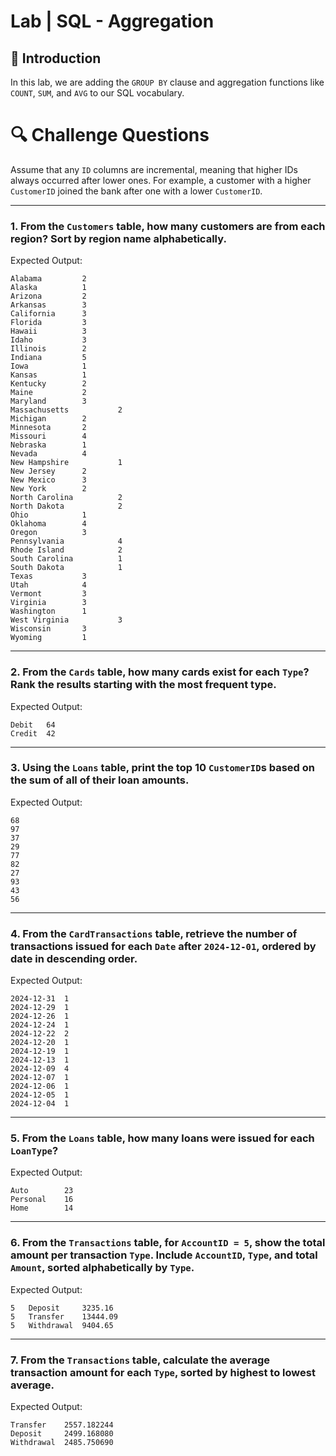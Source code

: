 # Lab | SQL - Aggregation

## 🧾 Introduction
In this lab, we are adding the `GROUP BY` clause and aggregation functions like `COUNT`, `SUM`, and `AVG` to our SQL vocabulary.

# 🔍 Challenge Questions

Assume that any `ID` columns are incremental, meaning that higher IDs always occurred after lower ones. For example, a customer with a higher `CustomerID` joined the bank after one with a lower `CustomerID`.

---

### 1. From the `Customers` table, how many customers are from each region? Sort by region name alphabetically.

Expected Output:
```
Alabama			2
Alaska			1
Arizona			2
Arkansas		3
California		3
Florida			3
Hawaii			3
Idaho			3
Illinois		2
Indiana			5
Iowa			1
Kansas			1
Kentucky		2
Maine			2
Maryland		3
Massachusetts	        2
Michigan		2
Minnesota		2
Missouri		4
Nebraska		1
Nevada			4
New Hampshire	        1
New Jersey		2
New Mexico		3
New York		2
North Carolina	        2
North Dakota	        2
Ohio			1
Oklahoma		4
Oregon			3
Pennsylvania	        4
Rhode Island	        2
South Carolina	        1
South Dakota	        1
Texas			3
Utah			4
Vermont			3
Virginia		3
Washington		1
West Virginia	        3
Wisconsin		3
Wyoming			1
```

---

### 2. From the `Cards` table, how many cards exist for each `Type`? Rank the results starting with the most frequent type.

Expected Output:
```
Debit	64
Credit	42
```

---

### 3. Using the `Loans` table, print the top 10 `CustomerID`s based on the sum of all of their loan amounts.

Expected Output:
```
68
97
37
29
77
82
27
93
43
56
```

---

### 4. From the `CardTransactions` table, retrieve the number of transactions issued for each `Date` after `2024-12-01`, ordered by date in descending order.

Expected Output:
```
2024-12-31	1
2024-12-29	1
2024-12-26	1
2024-12-24	1
2024-12-22	2
2024-12-20	1
2024-12-19	1
2024-12-13	1
2024-12-09	4
2024-12-07	1
2024-12-06	1
2024-12-05	1
2024-12-04	1
```

---

### 5. From the `Loans` table, how many loans were issued for each `LoanType`?

Expected Output:
```
Auto		23
Personal	16
Home		14
```

---

### 6. From the `Transactions` table, for `AccountID = 5`, show the total amount per transaction `Type`. Include `AccountID`, `Type`, and total `Amount`, sorted alphabetically by `Type`.

Expected Output:
```
5	Deposit		3235.16
5	Transfer	13444.09
5	Withdrawal	9404.65
```

---

### 7. From the `Transactions` table, calculate the average transaction amount for each `Type`, sorted by highest to lowest average.

Expected Output:
```
Transfer	2557.182244
Deposit		2499.168080
Withdrawal	2485.750690
```
